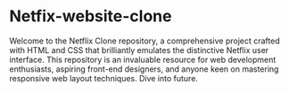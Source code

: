 # Netfix-website-clone
Welcome to the Netflix Clone repository, a comprehensive project crafted with HTML and CSS that brilliantly emulates the distinctive Netflix user interface. This repository is an invaluable resource for web development enthusiasts, aspiring front-end designers, and anyone keen on mastering responsive web layout techniques. Dive into future.

